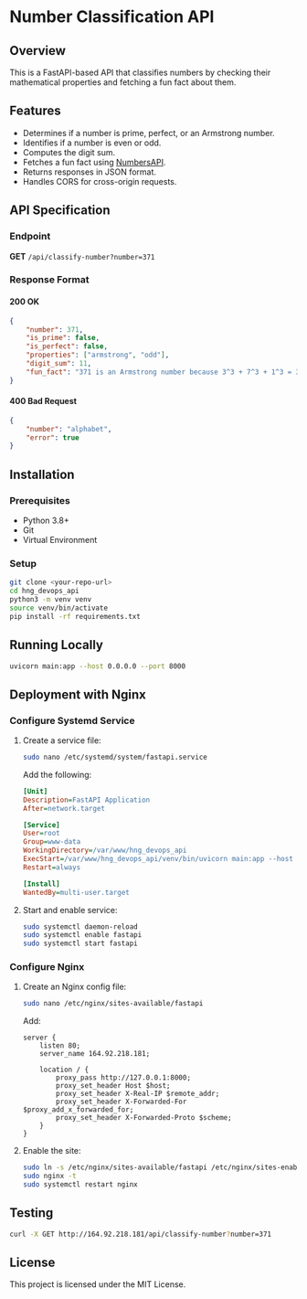 # Number Classification API

## Overview
This is a FastAPI-based API that classifies numbers by checking their mathematical properties and fetching a fun fact about them.

## Features
- Determines if a number is prime, perfect, or an Armstrong number.
- Identifies if a number is even or odd.
- Computes the digit sum.
- Fetches a fun fact using [NumbersAPI](http://numbersapi.com/).
- Returns responses in JSON format.
- Handles CORS for cross-origin requests.

## API Specification

### Endpoint
**GET** `/api/classify-number?number=371`

### Response Format
#### 200 OK
```json
{
    "number": 371,
    "is_prime": false,
    "is_perfect": false,
    "properties": ["armstrong", "odd"],
    "digit_sum": 11,
    "fun_fact": "371 is an Armstrong number because 3^3 + 7^3 + 1^3 = 371"
}
```
#### 400 Bad Request
```json
{
    "number": "alphabet",
    "error": true
}
```

## Installation
### Prerequisites
- Python 3.8+
- Git
- Virtual Environment

### Setup
```sh
git clone <your-repo-url>
cd hng_devops_api
python3 -m venv venv
source venv/bin/activate
pip install -rf requirements.txt
```

## Running Locally
```sh
uvicorn main:app --host 0.0.0.0 --port 8000
```

## Deployment with Nginx
### Configure Systemd Service
1. Create a service file:
   ```sh
   sudo nano /etc/systemd/system/fastapi.service
   ```
   Add the following:
   ```ini
   [Unit]
   Description=FastAPI Application
   After=network.target
   
   [Service]
   User=root
   Group=www-data
   WorkingDirectory=/var/www/hng_devops_api
   ExecStart=/var/www/hng_devops_api/venv/bin/uvicorn main:app --host 0.0.0.0 --port 8000
   Restart=always
   
   [Install]
   WantedBy=multi-user.target
   ```

2. Start and enable service:
   ```sh
   sudo systemctl daemon-reload
   sudo systemctl enable fastapi
   sudo systemctl start fastapi
   ```

### Configure Nginx
1. Create an Nginx config file:
   ```sh
   sudo nano /etc/nginx/sites-available/fastapi
   ```
   Add:
   ```nginx
   server {
       listen 80;
       server_name 164.92.218.181;
       
       location / {
           proxy_pass http://127.0.0.1:8000;
           proxy_set_header Host $host;
           proxy_set_header X-Real-IP $remote_addr;
           proxy_set_header X-Forwarded-For $proxy_add_x_forwarded_for;
           proxy_set_header X-Forwarded-Proto $scheme;
       }
   }
   ```

2. Enable the site:
   ```sh
   sudo ln -s /etc/nginx/sites-available/fastapi /etc/nginx/sites-enabled/
   sudo nginx -t
   sudo systemctl restart nginx
   ```

## Testing
```sh
curl -X GET http://164.92.218.181/api/classify-number?number=371
```

## License
This project is licensed under the MIT License.

